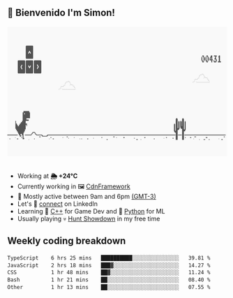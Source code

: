 <h2>👋 <b>Bienvenido I'm Simon!&nbsp;</b></h2>

<section>
  <img src="./static/banner.gif" height=300 width=1000>
</section>

<br>

<ul>
  <li>
		<!--START_SECTION:weather-->
		Working at <b>🌦   +24°C</b>
		<!--END_SECTION:weather-->
  </li>
  <li>
    Currently working in 🖼️&nbsp;<a href=https://github.com/snapverse/cdn-framework target=_blank>CdnFramework</a>
  </li>
  <li>
    🚩 Mostly active between 9am and 6pm <a href=https://onlinealarmkur.com/world/es target=_blank>(GMT-3)</a>
  </li>
  <li>
    Let's 🔗&nbsp;<a href=https://www.linkedin.com/in/itssimmons target=_blank>connect</a> on LinkedIn
  </li>
  <li>
    Learning 👴&nbsp;<a href=https://images3.memedroid.com/images/UPLOADED755/65f2bce6734f6.webp target=_blank>C++</a> for Game Dev and 🐍&nbsp;<a href=https://qph.cf2.quoracdn.net/main-qimg-4472b6229cb75bf66ab531f3ebd4f975-lq target=_blank>Python</a> for ML
  </li>
  <li>
    Usually playing 💀&nbsp;<a href=https://www.huntshowdown.com target=_blank>Hunt Showdown</a> in my free time
  </li>
</ul>

<h2><b>Weekly coding breakdown </b></h2>

<!--START_SECTION:waka-->

```txt
TypeScript    6 hrs 25 mins   ██████████░░░░░░░░░░░░░░░   39.81 %
JavaScript    2 hrs 18 mins   ███▓░░░░░░░░░░░░░░░░░░░░░   14.27 %
CSS           1 hr 48 mins    ██▓░░░░░░░░░░░░░░░░░░░░░░   11.24 %
Bash          1 hr 21 mins    ██░░░░░░░░░░░░░░░░░░░░░░░   08.40 %
Other         1 hr 13 mins    ██░░░░░░░░░░░░░░░░░░░░░░░   07.55 %
```

<!--END_SECTION:waka-->
